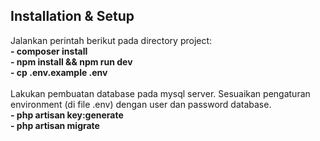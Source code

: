 
## Installation & Setup

Jalankan perintah berikut pada directory project: <br>
<strong>- composer install</strong> <br>
<strong>- npm install && npm run dev</strong> <br>
<strong>- cp .env.example .env</strong><br><br>
Lakukan pembuatan database pada mysql server.
Sesuaikan pengaturan environment (di file .env) dengan user dan password database.<br>
<strong>- php artisan key:generate</strong><br>
<strong>- php artisan migrate</strong>
